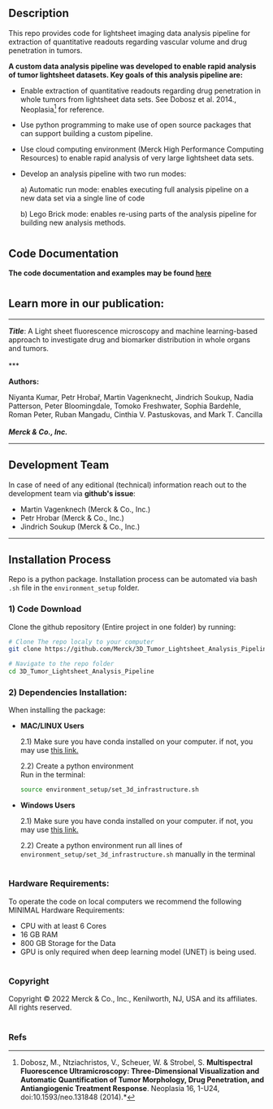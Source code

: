 ## Description

This repo provides code for lightsheet imaging data analysis pipeline for extraction of quantitative readouts regarding vascular volume and drug penetration in tumors.

**A custom data analysis pipeline was developed to enable rapid analysis of tumor lightsheet datasets. Key goals of this analysis pipeline are:**

* Enable extraction of quantitative readouts regarding drug penetration in whole tumors from lightsheet data sets. See Dobosz et al. 2014., Neoplasia[^1] for reference. 
* Use python programming to make use of open source packages that can support building a custom pipeline.
* Use cloud computing environment (Merck High Performance Computing Resources) to enable rapid analysis of very large lightsheet data sets. 
* Develop an analysis pipeline with two run modes:

    a) Automatic run mode: enables executing full analysis pipeline on a new data set via a single line of code

    b) Lego Brick mode: enables re-using parts of the analysis pipeline for building new analysis methods. 

# 
## Code Documentation 
**The code documentation and examples may be found [here](https://merck.github.io/3D_Tumor_Lightsheet_Analysis_Pipeline/)**


#

## Learn more in our publication:





***
***Title***: 
A Light sheet fluorescence microscopy and machine learning-based approach to investigate drug and biomarker distribution in whole organs and tumors. <br /> <br /> ***


**Authors:<br />**

Niyanta Kumar, Petr Hrobař, Martin Vagenknecht, Jindrich Soukup, Nadia Patterson, Peter Bloomingdale, Tomoko Freshwater, Sophia Bardehle, Roman Peter, Ruban Mangadu, Cinthia V. Pastuskovas, and Mark T. Cancilla
<br /><br />***Merck & Co., Inc.***
***


## Development Team

In case of need of any editional (technical) information reach out to the development team via **github's issue**:

* Martin Vagenknech (Merck & Co., Inc.)
* Petr Hrobar (Merck & Co., Inc.)
* Jindrich Soukup (Merck & Co., Inc.)


***

## **Installation Process**

Repo is a python package. Installation process can be automated via bash `.sh` file in the `environment_setup` folder.


### 1) **Code Download**

Clone the github repository (Entire project in one folder) by running:
```bash
# Clone The repo localy to your computer
git clone https://github.com/Merck/3D_Tumor_Lightsheet_Analysis_Pipeline.git

# Navigate to the repo folder
cd 3D_Tumor_Lightsheet_Analysis_Pipeline
```

### 2) **Dependencies Installation**:

When installing the package:

* **MAC/LINUX Users**

    2.1) Make sure you have conda installed on your computer.
    if not, you may use [this link.](https://docs.conda.io/en/latest/miniconda.html)
    
    2.2) Create a python environment  
    Run in the terminal:
    ```bash
    source environment_setup/set_3d_infrastructure.sh
    ```

* **Windows Users**

    2.1) Make sure you have conda installed on your computer.
    if not, you may use [this link.](https://docs.conda.io/en/latest/miniconda.html)

    2.2) Create a python environment run all lines of `environment_setup/set_3d_infrastructure.sh` manually in the terminal

# 
### Hardware Requirements:
To operate the code on local computers we recommend the following MINIMAL Hardware Requirements:

* CPU with at least 6 Cores
* 16 GB RAM
* 800 GB Storage for the Data
* GPU is only required when deep learning model (UNET) is being used.



#
### **Copyright**
Copyright © 2022 Merck & Co., Inc., Kenilworth, NJ, USA and its affiliates. All rights reserved.


# 

### **Refs**
[^1]: Dobosz, M., Ntziachristos, V., Scheuer, W. & Strobel, S. **Multispectral Fluorescence Ultramicroscopy: Three-Dimensional Visualization and Automatic Quantification of Tumor Morphology, Drug Penetration, and Antiangiogenic Treatment Response**. Neoplasia 16, 1-U24, doi:10.1593/neo.131848 (2014).*


